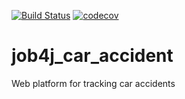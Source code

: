 [![Build Status](https://travis-ci.org/BaikovSergey/job4j_car_accident.svg?branch=main)](https://travis-ci.org/BaikovSergey/job4j_car_accident)
[![codecov](https://codecov.io/gh/BaikovSergey/job4j_car_accident/branch/main/graph/badge.svg?token=UJSJLZPPWL)](undefined)
# job4j_car_accident
Web platform for tracking car accidents
